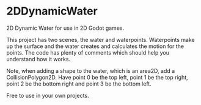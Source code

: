 # 2DDynamicWater
2D Dynamic Water for use in 2D Godot games.

This project has two scenes, the water and waterpoints. Waterpoints make up the surface and the water creates and calculates the motion for the points.
The code has plenty of comments which should help you understand how it works.

Note, when adding a shape to the water, which is an area2D, add a CollisionPolygon2D. Have point 0 be the top left, point 1 be the top right, point 2 be the bottom right and point 3 be the bottom left.

Free to use in your own projects.
